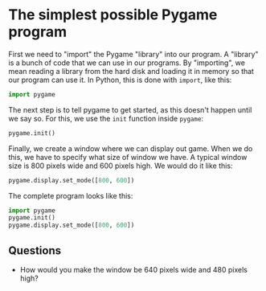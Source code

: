 # The simplest possible Pygame program

First we need to "import" the Pygame "library" into our program. A "library" is a bunch of code that we can use in our programs. By "importing", we mean reading a library from the hard disk and loading it in memory so that our program can use it. In Python, this is done with `import`, like this:

```python
import pygame
```

The next step is to tell pygame to get started, as this doesn't happen until we say so. For this, we use the `init` function inside `pygame`:

```python
pygame.init()
```

Finally, we create a window where we can display out game. When we do this, we have to specify what size of window we have. A typical window size is 800 pixels wide and 600 pixels high. We would do it like this:

```python
pygame.display.set_mode([800, 600])
```

The complete program looks like this:

```python
import pygame
pygame.init()
pygame.display.set_mode([800, 600])
```

## Questions

* How would you make the window be 640 pixels wide and 480 pixels high?